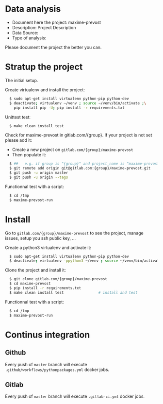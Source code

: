 # Data analysis
- Document here the project: maxime-prevost
- Description: Project Description
- Data Source:
- Type of analysis:

Please document the project the better you can.

# Stratup the project

The initial setup.

Create virtualenv and install the project:
```bash
  $ sudo apt-get install virtualenv python-pip python-dev
  $ deactivate; virtualenv ~/venv ; source ~/venv/bin/activate ;\
    pip install pip -U; pip install -r requirements.txt
```

Unittest test:
```bash
  $ make clean install test
```

Check for maxime-prevost in gitlab.com/{group}.
If your project is not set please add it:

- Create a new project on `gitlab.com/{group}/maxime-prevost`
- Then populate it:

```bash
  $ ##   e.g. if group is "{group}" and project_name is "maxime-prevost"
  $ git remote add origin git@gitlab.com:{group}/maxime-prevost.git
  $ git push -u origin master
  $ git push -u origin --tags
```

Functionnal test with a script:
```bash
  $ cd /tmp
  $ maxime-prevost-run
```
# Install
Go to `gitlab.com/{group}/maxime-prevost` to see the project, manage issues,
setup you ssh public key, ...

Create a python3 virtualenv and activate it:
```bash
  $ sudo apt-get install virtualenv python-pip python-dev
  $ deactivate; virtualenv -ppython3 ~/venv ; source ~/venv/bin/activate
```

Clone the project and install it:
```bash
  $ git clone gitlab.com/{group}/maxime-prevost
  $ cd maxime-prevost
  $ pip install -r requirements.txt
  $ make clean install test                # install and test
```
Functionnal test with a script:
```bash
  $ cd /tmp
  $ maxime-prevost-run
``` 

# Continus integration
## Github 
Every push of `master` branch will execute `.github/workflows/pythonpackages.yml` docker jobs.
## Gitlab
Every push of `master` branch will execute `.gitlab-ci.yml` docker jobs.
